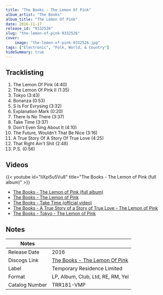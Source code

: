 ```yaml
---
title: "The Books - The Lemon Of Pink"
album_artist: "The Books"
album_title: "The Lemon Of Pink"
date: 2016-11-17
release_id: "9332526"
slug: "the-lemon-of-pink-9332526"
cover:
    image: "the-lemon-of-pink-9332526.jpg"
tags: ["Electronic", "Folk, World, & Country"]
hideSummary: true
---
```


## Tracklisting
1. The Lemon Of Pink (4:40)
2. The Lemon Of Pink II (1:35)
3. Tokyo (3:43)
4. Bonanza (0:53)
5. S Is For Evrysing (3:32)
6. Explanation Mark (0:20)
7. There Is No There (3:37)
8. Take Time (3:37)
9. Don't Even Sing About It (4:10)
10. The Future, Wouldn't That Be Nice (3:16)
11. A True Story Of A Story Of True Love (4:25)
12. That Right Ain't Shit (2:48)
13. P.S. (0:56)

## Videos
{{< youtube id="IiXpi5u5Vu8" title="The Books - The Lemon of Pink (full album)" >}}
- [The Books - The Lemon of Pink (full album)](https://www.youtube.com/watch?v=CiuC8A8eKu4)
- [The Books - The Lemon of Pink](https://www.youtube.com/watch?v=FC0jSezdwTU)
- [The Books - Take Time (official video)](https://www.youtube.com/watch?v=b1irbhY_dgY)
- [The Books - A True Story of a Story of True Love - The Lemon of Pink](https://www.youtube.com/watch?v=Ku-g3LiBxmg)
- [The Books - Tokyo - The Lemon of Pink](https://www.youtube.com/watch?v=3wVhWcpZpac)

## Notes

| Notes          |             |
| ---------------| ----------- |
| Release Date   | 2016 |
| Discogs Link   | [The Books - The Lemon Of Pink](https://www.discogs.com/release/9332526) |
| Label          | Temporary Residence Limited |
| Format         | LP, Album, Club, Ltd, RE, RM, Yel |
| Catalog Number | TRR181-VMP |

